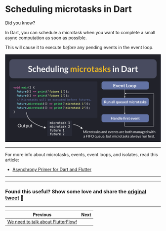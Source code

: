 # Scheduling microtasks in Dart

Did you know?

In Dart, you can schedule a microtask when you want to complete a small async computation as soon as possible.

This will cause it to execute *before* any pending events in the event loop.

![](144.png)

---

For more info about microtasks, events, event loops, and isolates, read this article:

- [Asynchrony Primer for Dart and Flutter](https://dart.academy/asynchrony-primer-for-dart-and-flutter/)

---

---

### Found this useful? Show some love and share the [original tweet](https://twitter.com/biz84/status/1752695079675056147) 🙏

---

| Previous | Next |
| -------- | ---- |
| [We need to talk about FlutterFlow!](../0143-we-need-to-talk-about-flutterflow/index.md) |  |
